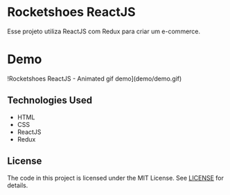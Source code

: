 # Rocketshoes ReactJS

Esse projeto utiliza ReactJS com Redux para criar um e-commerce.

# Demo

!Rocketshoes ReactJS - Animated gif demo](demo/demo.gif)

## Technologies Used
* HTML
* CSS
* ReactJS
* Redux

## License

The code in this project is licensed under the MIT License. See [LICENSE](LICENSE) for details.